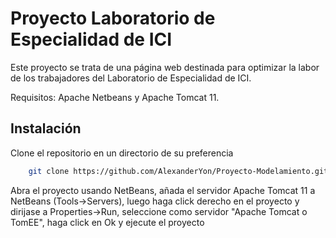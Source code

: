 # Proyecto Laboratorio de Especialidad de ICI

Este proyecto se trata de una página web destinada para optimizar la labor de los trabajadores del Laboratorio de Especialidad de ICI.

Requisitos: Apache Netbeans y Apache Tomcat 11. 

## Instalación
Clone el repositorio en un directorio de su preferencia
```bash
    git clone https://github.com/AlexanderYon/Proyecto-Modelamiento.git
```
Abra el proyecto usando NetBeans, añada el servidor Apache Tomcat 11 a NetBeans (Tools->Servers), luego haga click
derecho en el proyecto y dirijase a Properties->Run, seleccione como servidor "Apache Tomcat o TomEE", haga click en Ok y ejecute el proyecto
